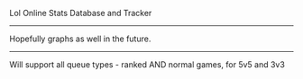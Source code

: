 Lol Online Stats Database and Tracker

---

Hopefully graphs as well in the future.

---

Will support all queue types - ranked AND normal games, for 5v5 and 3v3